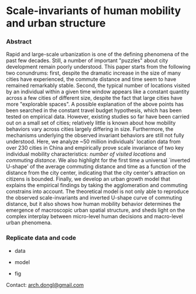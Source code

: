 # Scale-invariants of human mobility and urban structure

### Abstract

Rapid and large-scale urbanization is one of the defining phenomena of the past few decades. Still, a number of important "puzzles" about city development remain poorly understood. This paper starts from the following two conundrums: first, despite the dramatic increase in the size of many cities have experienced, the commute distance and time seem to have remained remarkably stable. Second, the typical number of locations visited by an individual within a given time window appears like a constant quantity across a few cities of different size, despite the fact that large cities have more "explorable spaces". A possible explanation of the above points has been searched in the constant travel budget hypothesis, which has been tested on empirical data. However, existing studies so far have been carried out on a small set of cities; relatively little is known about how mobility behaviors vary across cities largely differing in size. Furthermore, the mechanisms underlying the observed invariant behaviors are still not fully understood. Here, we analyze ~50 million individuals' location data from over 230 cities in China and empirically prove scale invariance of two key individual mobility characteristics: *number of visited locations* and *commuting distance*. We also highlight for the first time a universal `inverted U-shape' of the average commuting distance and time as a function of the distance from the city center, indicating that the city center's attraction on citizens is bounded. Finally, we develop an urban growth model that explains the empirical findings by taking the agglomeration and commuting constrains into account. The theoretical model is not only able to reproduce the observed scale-invariants and inverted U-shape curve of commuting distance, but it also shows how human mobility behavior determines the emergence of macroscopic urban spatial structure, and sheds light on the complex interplay between micro-level human decisions and macro-level urban phenomena.

### Replicate data and code

- data
    
- model
    
- fig
    
Contact: arch.dongl@gmail.com
